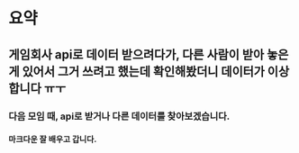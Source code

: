 # 요약


## 게임회사 api로 데이터 받으려다가, 다른 사람이 받아 놓은게 있어서 그거 쓰려고 했는데 확인해봤더니 데이터가 이상합니다 ㅠㅜ

### 다음 모임 때, api로 받거나 다른 데이터를 찾아보겠습니다.

#### 마크다운 잘 배우고 갑니다.

